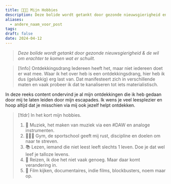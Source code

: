 ```yaml
---
title: 👨🏿‍🎨 Mijn Hobbies
description: Deze bolide wordt getankt door gezonde nieuwsgierigheid en de wil om erachter te komen wat erachter schuilt.
aliases:
  - andere_naam_voor_post
tags: 
draft: false
date: 2024-04-12
---
```

> *Deze bolide wordt getankt door gezonde nieuwsgierigheid & de wil om erachter te komen wat er schuilt.*

> [!info] Ontdekkingsdrang
> Iedereen heeft het, maar niet iedereen doet er wat mee. Waar ik het over heb is een ontdekkingsdrang, hier heb ik dus (gelukkig) erg last van. Dat manifesteert zich in verschillende maten en vaak probeer ik dat te kanaliseren tot iets materialistisch.

In deze reeks content ondervind je al mijn ontdekkingen die ik heb gedaan door mij te laten leiden door mijn escapades. Ik wens je veel leesplezier en hoop altijd dat je misschien via mij ook jezelf helpt ontdekken.

> [!tldr] In het kort mijn hobbies.
> 1. 🎼 Muziek, het maken van muziek via een #DAW en analoge instrumenten.
> 2. 🏋🏾‍♂️ Gym, de sportschool geeft mij rust, discipline en doelen om naar te streven.
> 3. 📚 Lezen, iemand die niet leest leeft slechts 1 leven. Doe je dat wel leef je talloze levens.
> 4. 🧳 Reizen, ik doe het niet vaak genoeg. Maar daar komt verandering in.
> 5. 🎥 Film kijken, documentaires, indie films, blockbusters, noem maar op.
